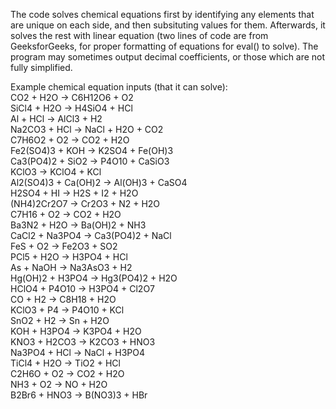 The code solves chemical equations first by identifying any elements that are unique on each side, and then subsituting values for them. 
Afterwards, it solves the rest with linear equation (two lines of code are from GeeksforGeeks, for proper formatting of equations for eval() to solve).
The program may sometimes output decimal coefficients, or those which are not fully simplified.

Example chemical equation inputs (that it can solve):                                                                                                                                                            
  CO2 + H2O -> C6H12O6 + O2                                                                                                                                                            
  SiCl4 + H2O -> H4SiO4 + HCl                                                                                                                                                            
  Al + HCl -> AlCl3 + H2                                                                                                                                                            
  Na2CO3 + HCl -> NaCl + H2O + CO2                                                                                                                                                            
  C7H6O2 + O2 -> CO2 + H2O                                                                                                                                                            
  Fe2(SO4)3 + KOH -> K2SO4 + Fe(OH)3                                                                                                                                                            
  Ca3(PO4)2 + SiO2 -> P4O10 + CaSiO3                                                                                                                                                            
  KClO3 -> KClO4 + KCl                                                                                                                                                            
  Al2(SO4)3 + Ca(OH)2 -> Al(OH)3 + CaSO4                                                                                                                                                            
  H2SO4 + HI -> H2S + I2 + H2O                                                                                                                                                            
  (NH4)2Cr2O7 -> Cr2O3 + N2 + H2O                                                                                                                                                                   
  C7H16 + O2 -> CO2 + H2O                                                                                                                                                            
  Ba3N2 + H2O -> Ba(OH)2 + NH3                                                                                                                                                            
  CaCl2 + Na3PO4 -> Ca3(PO4)2 + NaCl                                                                                                                                                            
  FeS + O2 -> Fe2O3 + SO2                                                                                                                                                            
  PCl5 + H2O -> H3PO4 + HCl                                                                                                                                                            
  As + NaOH -> Na3AsO3 + H2                                                                                                                                                            
  Hg(OH)2 + H3PO4 -> Hg3(PO4)2 + H2O                                                                                                                                                            
  HClO4 + P4O10 -> H3PO4 + Cl2O7                                                                                                                                                            
  CO + H2 -> C8H18 + H2O                                                                                                                                                            
  KClO3 + P4 -> P4O10 + KCl                                                                                                                                                            
  SnO2 + H2 -> Sn + H2O                                                                                                                                                            
  KOH + H3PO4 -> K3PO4 + H2O                                                                                                                                                            
  KNO3 + H2CO3 -> K2CO3 + HNO3                                                                                                                                                            
  Na3PO4 + HCl -> NaCl + H3PO4                                                                                                                                                            
  TiCl4 + H2O -> TiO2 + HCl                                                                                                                                                            
  C2H6O + O2 -> CO2 + H2O                                                                                                                                                            
  NH3 + O2 -> NO + H2O                                                                                                                                                            
  B2Br6 + HNO3 -> B(NO3)3 + HBr
